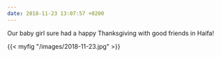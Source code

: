 ```yaml
---
date: 2018-11-23 13:07:57 +0200
---
```


Our baby girl sure had a happy Thanksgiving with good friends in Haifa!

{{< myfig "/images/2018-11-23.jpg" >}}
